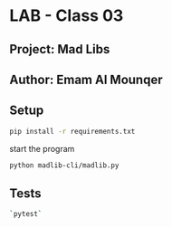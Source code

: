 # LAB - Class 03

## Project: Mad Libs

## Author: Emam Al Mounqer

## Setup

```bash
pip install -r requirements.txt
```

start the program

```bash
python madlib-cli/madlib.py
```

## Tests

```bash
`pytest`
```
